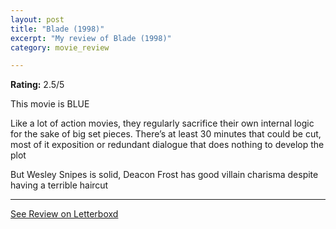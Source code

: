 ```yaml
---
layout: post
title: "Blade (1998)"
excerpt: "My review of Blade (1998)"
category: movie_review

---
```


**Rating:** 2.5/5

This movie is BLUE 

Like a lot of action movies, they regularly sacrifice their own internal logic for the sake of big set pieces. There’s at least 30 minutes that could be cut, most of it exposition or redundant dialogue that does nothing to develop the plot

But Wesley Snipes is solid, Deacon Frost has good villain charisma despite having a terrible haircut

<hr>

[See Review on Letterboxd](https://boxd.it/1r5Wd9)
